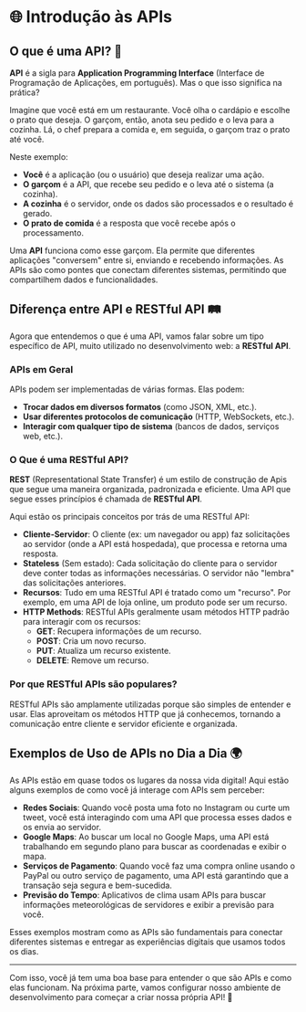 # 🌐 Introdução às APIs

## O que é uma API? 🤔

**API** é a sigla para **Application Programming Interface** (Interface de Programação de Aplicações, em português). 
Mas o que isso significa na prática?

Imagine que você está em um restaurante. Você olha o cardápio e escolhe o prato que deseja. 
O garçom, então, anota seu pedido e o leva para a cozinha. Lá, o chef prepara a comida e, em seguida, o garçom traz o prato até você.

Neste exemplo:

- **Você** é a aplicação (ou o usuário) que deseja realizar uma ação.
- **O garçom** é a API, que recebe seu pedido e o leva até o sistema (a cozinha).
- **A cozinha** é o servidor, onde os dados são processados e o resultado é gerado.
- **O prato de comida** é a resposta que você recebe após o processamento.

Uma **API** funciona como esse garçom. Ela permite que diferentes aplicações "conversem" entre si, enviando e recebendo informações.
As APIs são como pontes que conectam diferentes sistemas, permitindo que compartilhem dados e funcionalidades.

## Diferença entre API e RESTful API 🛤️

Agora que entendemos o que é uma API, vamos falar sobre um tipo específico de API, muito utilizado no desenvolvimento web: 
a **RESTful API**.

### APIs em Geral

APIs podem ser implementadas de várias formas. Elas podem:

- **Trocar dados em diversos formatos** (como JSON, XML, etc.).
- **Usar diferentes protocolos de comunicação** (HTTP, WebSockets, etc.).
- **Interagir com qualquer tipo de sistema** (bancos de dados, serviços web, etc.).

### O Que é uma RESTful API?

**REST** (Representational State Transfer) é um estilo de construção de Apis que segue uma maneira organizada, padronizada e eficiente.
Uma API que segue esses princípios é chamada de **RESTful API**.

Aqui estão os principais conceitos por trás de uma RESTful API:

- **Cliente-Servidor**: O cliente (ex: um navegador ou app) faz solicitações ao servidor (onde a API está hospedada), que processa e retorna uma resposta.
- **Stateless** (Sem estado): Cada solicitação do cliente para o servidor deve conter todas as informações necessárias. O servidor não "lembra" das solicitações anteriores.
- **Recursos**: Tudo em uma RESTful API é tratado como um "recurso". Por exemplo, em uma API de loja online, um produto pode ser um recurso.
- **HTTP Methods**: RESTful APIs geralmente usam métodos HTTP padrão para interagir com os recursos:
  - **GET**: Recupera informações de um recurso.
  - **POST**: Cria um novo recurso.
  - **PUT**: Atualiza um recurso existente.
  - **DELETE**: Remove um recurso.

### Por que RESTful APIs são populares?

RESTful APIs são amplamente utilizadas porque são simples de entender e usar. 
Elas aproveitam os métodos HTTP que já conhecemos, tornando a comunicação entre cliente e servidor eficiente e organizada.

## Exemplos de Uso de APIs no Dia a Dia 🌍

As APIs estão em quase todos os lugares da nossa vida digital!
Aqui estão alguns exemplos de como você já interage com APIs sem perceber:

- **Redes Sociais**: Quando você posta uma foto no Instagram ou curte um tweet, você está interagindo com uma API que processa esses dados e os envia ao servidor.
- **Google Maps**: Ao buscar um local no Google Maps, uma API está trabalhando em segundo plano para buscar as coordenadas e exibir o mapa.
- **Serviços de Pagamento**: Quando você faz uma compra online usando o PayPal ou outro serviço de pagamento, uma API está garantindo que a transação seja segura e bem-sucedida.
- **Previsão do Tempo**: Aplicativos de clima usam APIs para buscar informações meteorológicas de servidores e exibir a previsão para você.

Esses exemplos mostram como as APIs são fundamentais para conectar diferentes sistemas e entregar as experiências digitais que usamos todos os dias.

---

Com isso, você já tem uma boa base para entender o que são APIs e como elas funcionam. Na próxima parte, vamos configurar nosso ambiente de desenvolvimento para começar a criar nossa própria API! 🚀


